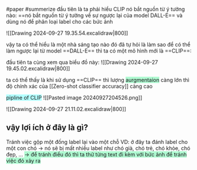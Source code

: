 #paper #summerize 
đầu tiên là ta phải hiểu CLIP nó bắt nguồn từ ý tưởng nào:
==nó bắt nguồn từ ý tưởng về sự ngược lại của model DALL-E== và dùng nó để phân loại label cho các bức ảnh

![[Drawing 2024-09-27 19.35.54.excalidraw|800]]

vậy ta có thể hiểu là một nhà sáng tạo nào đó đã tự hỏi là làm sao để có thể làm ngược lại từ model ==DALL-E== thì ta có một mô hình mới là ==CLIP==:

đầu tiên ta cùng xem qua biểu đồ này:
![[Drawing 2024-09-27 19.45.02.excalidraw|800]]

ta có thể thấy là khi sử dụng ==CLIP== thì lượng <span style="background:#affad1">aurgmentaion</span> càng lớn thì độ chính xác của [[Zero-shot classifier accuracy]] càng cao

<span style="background:#b1ffff">pipline of CLIP</span>
![[Pasted image 20240927204526.png]]

![[Drawing 2024-09-27 21.11.02.excalidraw|800]]

## vậy lợi ích ở đây là gì?

Tránh việc gộp một đống label lại vào một chỗ
	VD: ở đây ta đánh label cho một con chó -> nó sẽ bị mất nhiều label như chó già, chó trẻ, chó khỏe, chó đẹp, ...
<span style="background:#affad1">-> để tránh điều đó thì ta thử từng text đi kèm với bức ảnh để tránh việc đó xảy ra</span>


